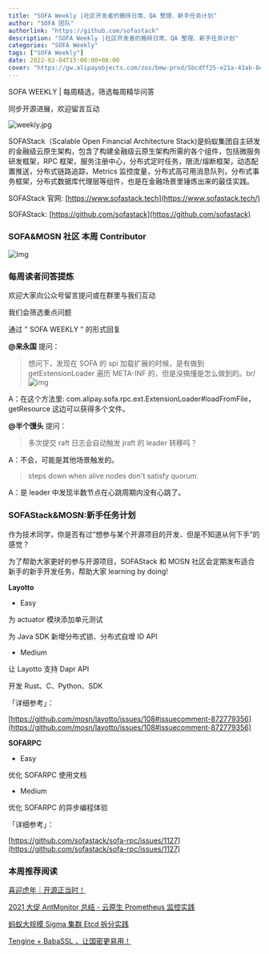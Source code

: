 ```yaml
---
title: "SOFA Weekly |社区开发者的搬砖日常、QA 整理、新手任务计划"
author: "SOFA 团队"
authorlink: "https://github.com/sofastack"
description: "SOFA Weekly |社区开发者的搬砖日常、QA 整理、新手任务计划"
categories: "SOFA Weekly"
tags: ["SOFA Weekly"]
date: 2022-02-04T15:00:00+08:00
cover: "https://gw.alipayobjects.com/zos/bmw-prod/5bcdff25-e21a-43ab-8e34-04305cd379ae.webp"
---
```


SOFA WEEKLY | 每周精选，筛选每周精华问答

同步开源进展，欢迎留言互动

![weekly.jpg](https://gw.alipayobjects.com/zos/bmw-prod/5bcdff25-e21a-43ab-8e34-04305cd379ae.webp)

SOFAStack（Scalable Open Financial Architecture Stack)是蚂蚁集团自主研发的金融级云原生架构，包含了构建金融级云原生架构所需的各个组件，包括微服务研发框架，RPC 框架，服务注册中心，分布式定时任务，限流/熔断框架，动态配置推送，分布式链路追踪，Metrics 监控度量，分布式高可用消息队列，分布式事务框架，分布式数据库代理层等组件，也是在金融场景里锤炼出来的最佳实践。

SOFAStack 官网: [https://www.sofastack.tech](https://www.sofastack.tech/)

SOFAStack: [https://github.com/sofastack](https://github.com/sofastack)

### SOFA&MOSN 社区 本周 Contributor

![img](https://gw.alipayobjects.com/mdn/rms_1c90e8/afts/img/A*XX1xTpi-zUoAAAAAAAAAAAAAARQnAQ)

### 每周读者问答提炼

欢迎大家向公众号留言提问或在群里与我们互动

我们会筛选重点问题

通过 " SOFA WEEKLY " 的形式回复

**@来永国** 提问：

>想问下，发现在 SOFA 的 spi 加载扩展的时候，是有做到 getExtensionLoader 遍历 META-INF 的，但是没搞懂是怎么做到的。br/
>![img](https://gw.alipayobjects.com/mdn/rms_1c90e8/afts/img/A*eHKJSaw91Y8AAAAAAAAAAAAAARQnAQ)

A：在这个方法里: com.alipay.sofa.rpc.ext.ExtensionLoader#loadFromFile，getResource 这边可以获得多个文件。

**@半个馒头** 提问：

>多次提交 raft 日志会自动触发 jraft 的 leader 转移吗？

A：不会，可能是其他场景触发的。

>steps down when alive nodes don't satisfy quorum.

A：是 leader 中发现半数节点在心跳周期内没有心跳了。

### SOFAStack&MOSN:新手任务计划  

作为技术同学，你是否有过“想参与某个开源项目的开发、但是不知道从何下手”的感觉？

为了帮助大家更好的参与开源项目，SOFAStack 和 MOSN 社区会定期发布适合新手的新手开发任务，帮助大家 learning by doing!

**Layotto**

- Easy

为 actuator 模块添加单元测试

为 Java SDK 新增分布式锁、分布式自增 ID API

- Medium

让 Layotto 支持 Dapr API

开发 Rust、C、Python、SDK

「详细参考」：

[https://github.com/mosn/layotto/issues/108#issuecomment-872779356](https://github.com/mosn/layotto/issues/108#issuecomment-872779356)

**SOFARPC**

- Easy

优化 SOFARPC 使用文档

- Medium

优化 SOFARPC 的异步编程体验

「详细参考」：

[https://github.com/sofastack/sofa-rpc/issues/1127](https://github.com/sofastack/sofa-rpc/issues/1127)

### 本周推荐阅读  

[喜迎虎年｜开源正当时！](https://mp.weixin.qq.com/s?__biz=MzUzMzU5Mjc1Nw==&mid=2247500831&idx=1&sn=e91fff98af5bdc500f821951648420c3&chksm=faa32bc5cdd4a2d3aea8a4146d19411b065146b1a60fc0c27c0a8e3fd2040e5f6f23b5a33a0f&token=557486901&lang=zh_CN#rd)

[2021 大促 AntMonitor 总结 - 云原生 Prometheus 监控实践](https://mp.weixin.qq.com/s?__biz=MzUzMzU5Mjc1Nw==&mid=2247500552&idx=1&sn=512a3babe84064d8ebd6ccbb65b25c12&chksm=faa32cd2cdd4a5c4981fb5aa3dbcd6d4fe2f6470eabd89053314e8ef51a271e28c3affa835d6&scene=21#)

[蚂蚁大规模 Sigma 集群 Etcd 拆分实践](https://mp.weixin.qq.com/s?__biz=MzUzMzU5Mjc1Nw==&mid=2247500192&idx=1&sn=7ceb084796e30cb4d387ede22b45d7f5&chksm=faa32e7acdd4a76c94fa2b2bb022d85f3daa78b1b3c2d4dae78b9cc5d77011eecddfd12df1c2&scene=21#)

[Tengine + BabaSSL ，让国密更易用！](https://mp.weixin.qq.com/s?__biz=MzUzMzU5Mjc1Nw==&mid=2247500065&idx=1&sn=2ffec7fa6a7dc6563f48f176ae2b9180&chksm=faa32efbcdd4a7ed31789e7752045cb0d632c64f13c9f46fedec24d3c733eb271dd82e4a0f72&scene=21#)
